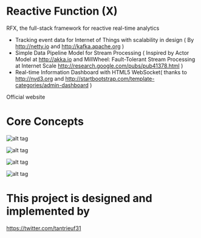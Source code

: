 Reactive Function (X)
===
RFX, the full-stack framework for reactive real-time analytics
* Tracking event data for Internet of Things with scalability in design ( By http://netty.io and http://kafka.apache.org )
* Simple Data Pipeline Model for Stream Processing ( Inspired by Actor Model at http://akka.io and MillWheel: Fault-Tolerant Stream Processing at Internet Scale http://research.google.com/pubs/pub41378.html )
* Real-time Information Dashboard with HTML5 WebSocket( thanks to http://nvd3.org and http://startbootstrap.com/template-categories/admin-dashboard )

Official website

Core Concepts
===
![alt tag](http://2.bp.blogspot.com/-qvY6yHo4Rt0/VJTxnnO9biI/AAAAAAAADQE/bQbNsSoLuSw/s1600/Real-time-Reactive-Marketing-Platform%2B-%2BNew%2BPage%2B(1).png)

![alt tag](http://1.bp.blogspot.com/-E91k7ASShS8/VI6zyWKqgqI/AAAAAAAADPg/WzWW42IxSSA/s1600/rfx-framework%2B-%2BNew%2BPage.png)

![alt tag](http://3.bp.blogspot.com/-9oLjEkDxB8w/VKkQEfocggI/AAAAAAAADUw/ksQhwVR8aaM/s1600/Reactive%2BAnalytics%2B-%2BNew%2BPage.png)

![alt tag](http://3.bp.blogspot.com/-JLrB-66E2z0/VHa7dWGQ1VI/AAAAAAAADI0/neh8Rl7gpLU/s1600/RFX%2Bin%2BVenn%2BDiagram%2B-%2BPlain%2B(2).png)

This project is designed and implemented by
====
https://twitter.com/tantrieuf31
